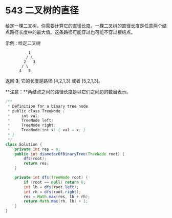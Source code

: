 # 543 二叉树的直径

给定一棵二叉树，你需要计算它的直径长度。一棵二叉树的直径长度是任意两个结点路径长度中的最大值。这条路径可能穿过也可能不穿过根结点。

示例 : 给定二叉树

```text
          1
         / \
        2   3
       / \     
      4   5    
```

返回 **3**, 它的长度是路径 \[4,2,1,3\] 或者 \[5,2,1,3\]。

**注意：**两结点之间的路径长度是以它们之间边的数目表示。

```java
/**
 * Definition for a binary tree node.
 * public class TreeNode {
 *     int val;
 *     TreeNode left;
 *     TreeNode right;
 *     TreeNode(int x) { val = x; }
 * }
 */
class Solution {
    private int res = 0;
    public int diameterOfBinaryTree(TreeNode root) {
        dfs(root);
        return res;
    }

    private int dfs(TreeNode root) {
        if (root == null) return 0;
        int lh = dfs(root.left);
        int rh = dfs(root.right);
        res = Math.max(res, lh + rh);
        return Math.max(rh, lh) + 1;
    }
}
```

